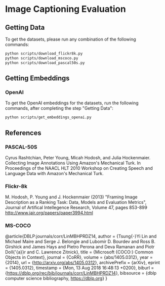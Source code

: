 # Image Captioning Evaluation

## Getting Data

To get the datasets, please run any combination of the following commands:

```bash
python scripts/download_flickr8k.py
python scripts/download_mscoco.py
python scripts/download_pascal50s.py
```

## Getting Embeddings

### OpenAI

To get the OpenAI embeddings for the datasets, run the following commands, after completing the step "Getting Data":
```bash
python scripts/get_embeddings_openai.py
```

## References

### PASCAL-50S

Cyrus Rashtchian, Peter Young, Micah Hodosh, and Julia Hockenmaier. Collecting Image Annotations Using Amazon's Mechanical Turk. In Proceedings of the NAACL HLT 2010 Workshop on Creating Speech and Language Data with Amazon's Mechanical Turk.

### Flickr-8k

M. Hodosh, P. Young and J. Hockenmaier (2013) "Framing Image Description as a Ranking Task: Data, Models and Evaluation Metrics", Journal of Artifical Intellegence Research, Volume 47, pages 853-899
<http://www.jair.org/papers/paper3994.html>

### MS-COCO

@article{DBLP:journals/corr/LinMBHPRDZ14,
author    = {Tsung{-}Yi Lin and Michael Maire and Serge J. Belongie and Lubomir D. Bourdev and Ross B. Girshick and James Hays and Pietro Perona and Deva Ramanan and Piotr Doll{'{a}}r and C. Lawrence Zitnick},
title     = {Microsoft {COCO:} Common Objects in Context},
journal   = {CoRR},
volume    = {abs/1405.0312},
year      = {2014},
url       = {<http://arxiv.org/abs/1405.0312>},
archivePrefix = {arXiv},
eprint    = {1405.0312},
timestamp = {Mon, 13 Aug 2018 16:48:13 +0200},
biburl    = {<https://dblp.org/rec/bib/journals/corr/LinMBHPRDZ14>},
bibsource = {dblp computer science bibliography, <https://dblp.org>}
}
